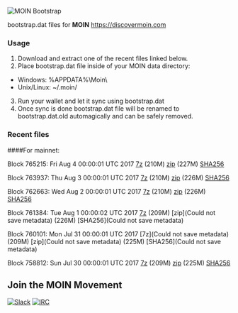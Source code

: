 ![MOIN Bootstrap](https://i.imgur.com/KjM1jMp.jpg)

bootstrap.dat files for **MOIN** https://discovermoin.com

### Usage

1. Download and extract one of the recent files linked below.
2. Place bootstrap.dat file inside of your MOIN data directory:
 - Windows: %APPDATA%\Moin\
 - Unix/Linux: ~/.moin/
3. Run your wallet and let it sync using bootstrap.dat
4. Once sync is done bootstrap.dat file will be renamed to bootstrap.dat.old automagically and can be safely removed.


### Recent files

####For mainnet:

Block 765215: Fri Aug  4 00:00:01 UTC 2017 [7z](https://transfer.sh/7hUF4/bootstrap.dat.20170804.7z) (210M) [zip](https://transfer.sh/29yyF/bootstrap.dat.20170804.zip) (227M) [SHA256](https://transfer.sh/Omk8m/sha256.txt)

Block 763937: Thu Aug  3 00:00:01 UTC 2017 [7z](https://transfer.sh/FItUs/bootstrap.dat.20170803.7z) (210M) [zip](https://transfer.sh/XfKHW/bootstrap.dat.20170803.zip) (226M) [SHA256](https://transfer.sh/KbmqS/sha256.txt)

Block 762663: Wed Aug  2 00:00:01 UTC 2017 [7z](https://transfer.sh/5V6YE/bootstrap.dat.20170802.7z) (210M) [zip](https://transfer.sh/12EmQP/bootstrap.dat.20170802.zip) (226M) [SHA256](https://transfer.sh/12a96f/sha256.txt)

Block 761384: Tue Aug  1 00:00:02 UTC 2017 [7z](https://transfer.sh/u0qsV/bootstrap.dat.20170801.7z) (209M) [zip](Could not save metadata) (226M) [SHA256](Could not save metadata)

Block 760101: Mon Jul 31 00:00:01 UTC 2017 [7z](Could not save metadata) (209M) [zip](Could not save metadata) (225M) [SHA256](Could not save metadata)

Block 758812: Sun Jul 30 00:00:01 UTC 2017 [7z](https://transfer.sh/Lzo5n/bootstrap.dat.20170730.7z) (209M) [zip](https://transfer.sh/FHMyO/bootstrap.dat.20170730.zip) (225M) [SHA256](https://transfer.sh/13T9gi/sha256.txt)

## Join the MOIN Movement

[![Slack](https://i.imgur.com/Xy0IEJN.png)](https://discovermoin.herokuapp.com)
[![IRC](http://i.imgur.com/amUnKGQ.png)](https://kiwiirc.com/client/irc.freenode.net/#moin-crypto)
